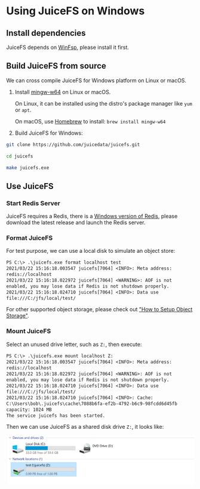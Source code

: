 # Using JuiceFS on Windows


## Install dependencies

JuiceFS depends on [WinFsp](http://www.secfs.net/winfsp/rel), please install it first.


## Build JuiceFS from source

We can cross compile JuiceFS for Windows platform on Linux or macOS.

1. Install [mingw-w64](http://mingw-w64.org) on Linux or macOS.

   On Linux, it can be installed using the distro's package manager like `yum` or `apt`.

   On macOS, use [Homebrew](https://brew.sh) to install: `brew install mingw-w64`

2. Build JuiceFS for Windows:

```bash
git clone https://github.com/juicedata/juicefs.git
```
```bash
cd juicefs
```
```bash
make juicefs.exe
```


## Use JuiceFS

### Start Redis Server

JuiceFS requires a Redis, there is a [Windows version of Redis](https://github.com/tporadowski/redis),
please download the latest release and launch the Redis server.


### Format JuiceFS

For test purpose, we can use a local disk to simulate an object store:

```
PS C:\> .\juicefs.exe format localhost test
2021/03/22 15:16:18.003547 juicefs[7064] <INFO>: Meta address: redis://localhost
2021/03/22 15:16:18.022972 juicefs[7064] <WARNING>: AOF is not enabled, you may lose data if Redis is not shutdown properly.
2021/03/22 15:16:18.024710 juicefs[7064] <INFO>: Data use file:///C:/jfs/local/test/
```

For other supported object storage, please check out ["How to Setup Object Storage"](reference/how_to_setup_object_storage.md).

### Mount JuiceFS

Select an unused drive letter, such as `Z:`, then execute:

```
PS C:\> .\juicefs.exe mount localhost Z:
2021/03/22 15:16:18.003547 juicefs[7064] <INFO>: Meta address: redis://localhost
2021/03/22 15:16:18.022972 juicefs[7064] <WARNING>: AOF is not enabled, you may lose data if Redis is not shutdown properly.
2021/03/22 15:16:18.024710 juicefs[7064] <INFO>: Data use file:///C:/jfs/local/test/
2021/03/22 15:16:18.024710 juicefs[7064] <INFO>: Cache: C:\Users\bob\.juicefs\cache\7088b6fa-ef2b-4792-b6c9-98fcdd6d45fb capacity: 1024 MB
The service juicefs has been started.
```

Then we can use JuiceFS as a shared disk drive `Z:`, it looks like:

![JuiceFS on Windows](images/juicefs-on-windows.png)
